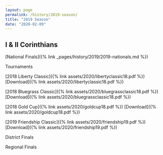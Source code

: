 ```yaml
---
layout: page
permalink: /history/2019-season/
title: "2019 Season"
date: "2020-02-09"
---
```


## I & II Corinthians

[National Finals]({% link _pages/history/2019/2019-nationals.md %})

Tournaments

[2018 Liberty Classic]({% link assets/2020/libertyclassic18.pdf %}) [Download]({% link assets/2020/libertyclassic18.pdf %})

[2018 Bluegrass Classic]({% link assets/2020/bluegrassclassic18.pdf %}) [Download]({% link assets/2020/bluegrassclassic18.pdf %})

[2018 Gold Cup]({% link assets/2020/goldcup18.pdf %}) [Download]({% link assets/2020/goldcup18.pdf %})

[2019 Friendship Classic]({% link assets/2020/friendship19.pdf %}) [Download]({% link assets/2020/friendship19.pdf %})

District Finals

Regional Finals
